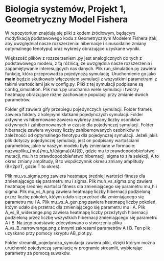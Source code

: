 # Biologia systemów, Projekt 1, Geometryczny Model Fishera

W repozytorium znajdują się pliki z kodem źródłowym, będącym modyfikacją podstawowego kodu z Geometrycznym Modelem Fishera (tak, aby uwzględniał nasze rozszerzenia: hibernacje i sinusoidalne zmiany optymalnego fenotypu) oraz wykresy obrazujące uzyskane wyniki. 

Większość plików z rozszerzeniem .py jest analogicznych do tych z podstawowego modelu, z tą różnicą, ze uwzględnia nasze rozszerzenia i zapamiętywanie interesujących nas danych. 
Plik run_simulation.py zawiera funkcję, która przeprowadza pojedynczą symulację. Uruchomienie go jako __main__ będzie skutkowało włączeniem symulacji z wszystkimi parametrami z takimi wartościami jak w config.py. Pliki z tej symulacji podpisane są config_simulation.
Plik main.py uruchamia wiele symulacji i tworzy heatmapy obrazujące różne zachowanie populacji przy zmianie dwóch parametrów.

Folder gif zawiera gify przebiegu pojedynczych symulacji.
Folder frames zawiera foldery z kolejnymi klatkami pojedynczych symulacji.
Folder aktywne vs hibernowane zawiera wykresy zmiany liczby osoników aktywnych i zahibernowanych w czasie dla pojedynczej symulacji.
Folder hibernacje zawiera wykresy liczby zahibernowanych osobników w zależnośći od optymalnego fenotypu dla pojedynczej symulacji.
Jeżeli jakiś plik dotyczy pojedynczej symulacji, jest on podpisany wartościami parametrów, jakie w naszym modelu były zmieniane w formacie: nazwapliku_{mu}_{mu_h}_{sigma}_{A}_{B}, gdzie mu to prawdopodobieństwo mutacji, mu_h to prawdopodobieństwo hibernacji, sigma to siła selekcji, A to okres zmiany amplitudy, B to współczynnik okresu zmiany amplitudy (B=2pi/T, gdzie T to okres).

Plik mu_vs_sigma.png zawiera heatmapę średniej wartości fitness dla zmieniającego się parametru mu i sigma.
Plik muh_vs_sigma.png zawiera heatmapę średniej wartości fitness dla zmieniającego się parametru mu_h i sigma.
Plik mu_vs_A.png zawiera heatmapę liczby hibernacji podzieloną przez liczbę pokoleń, któym udało się przetrać dla zmieniającego się parametru mu i A.
Plik mu_vs_A_gen.png zawiera heatmapę liczby pokoleń, któym udało się przetrać dla zmieniającego się parametru mu i A.
Plik A_vs_B_widerange.png zawiera heatmapę liczby przeżytych hibernacji podzieloną przez liczbę wszystkich hibernacji zmieniającego się parametru A i B. Na jego podstawie zdecydowano o stworzeniu pliku A_vs_B_narrowrange.png z innymi zakresami parametrów A i B. Ten plik uzyskano przy pomocy skryptu AB_plot.py.


Folder streamlit_pojedyncza_symulacja zawiera pliki, dzięki którym można uruchomić pojedynczą symulację w programie streamlit, wybierając parametry za pomocą suwaków. 
